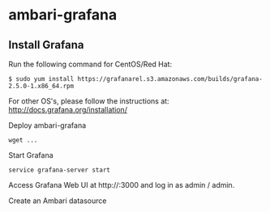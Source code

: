 # ambari-grafana

Install Grafana
---------------

Run the following command for CentOS/Red Hat:

```
$ sudo yum install https://grafanarel.s3.amazonaws.com/builds/grafana-2.5.0-1.x86_64.rpm
```

For other OS's, please follow the instructions at: http://docs.grafana.org/installation/

Deploy ambari-grafana
```
wget ...
```

Start Grafana
```
service grafana-server start
```

Access Grafana Web UI at http://<your-host>:3000 and log in as admin / admin.

Create an Ambari datasource


